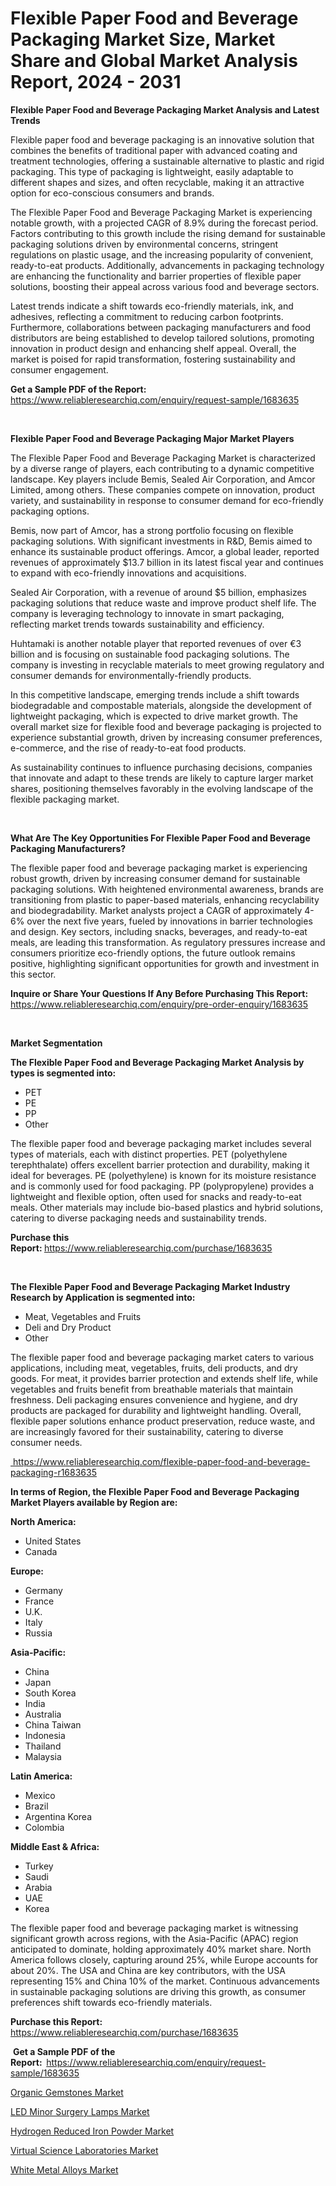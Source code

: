 <p><h1>Flexible Paper Food and Beverage Packaging Market Size, Market Share and Global Market Analysis Report, 2024 - 2031</h1></p><p><strong>Flexible Paper Food and Beverage Packaging Market Analysis and Latest Trends</strong></p>
<p><p>Flexible paper food and beverage packaging is an innovative solution that combines the benefits of traditional paper with advanced coating and treatment technologies, offering a sustainable alternative to plastic and rigid packaging. This type of packaging is lightweight, easily adaptable to different shapes and sizes, and often recyclable, making it an attractive option for eco-conscious consumers and brands.</p><p>The Flexible Paper Food and Beverage Packaging Market is experiencing notable growth, with a projected CAGR of 8.9% during the forecast period. Factors contributing to this growth include the rising demand for sustainable packaging solutions driven by environmental concerns, stringent regulations on plastic usage, and the increasing popularity of convenient, ready-to-eat products. Additionally, advancements in packaging technology are enhancing the functionality and barrier properties of flexible paper solutions, boosting their appeal across various food and beverage sectors. </p><p>Latest trends indicate a shift towards eco-friendly materials, ink, and adhesives, reflecting a commitment to reducing carbon footprints. Furthermore, collaborations between packaging manufacturers and food distributors are being established to develop tailored solutions, promoting innovation in product design and enhancing shelf appeal. Overall, the market is poised for rapid transformation, fostering sustainability and consumer engagement.</p></p>
<p><strong>Get a Sample PDF of the Report:&nbsp;</strong> <a href="https://www.reliableresearchiq.com/enquiry/request-sample/1683635?utm_campaign=1087&utm_medium=2&utm_source=Github&utm_content=ia&utm_term=15102024&utm_id=flexible-paper-food-and-beverage-packaging">https://www.reliableresearchiq.com/enquiry/request-sample/1683635</a></p>
<p>&nbsp;</p>
<p><strong>Flexible Paper Food and Beverage Packaging Major Market Players</strong></p>
<p><p>The Flexible Paper Food and Beverage Packaging Market is characterized by a diverse range of players, each contributing to a dynamic competitive landscape. Key players include Bemis, Sealed Air Corporation, and Amcor Limited, among others. These companies compete on innovation, product variety, and sustainability in response to consumer demand for eco-friendly packaging options.</p><p>Bemis, now part of Amcor, has a strong portfolio focusing on flexible packaging solutions. With significant investments in R&D, Bemis aimed to enhance its sustainable product offerings. Amcor, a global leader, reported revenues of approximately $13.7 billion in its latest fiscal year and continues to expand with eco-friendly innovations and acquisitions.</p><p>Sealed Air Corporation, with a revenue of around $5 billion, emphasizes packaging solutions that reduce waste and improve product shelf life. The company is leveraging technology to innovate in smart packaging, reflecting market trends towards sustainability and efficiency.</p><p>Huhtamaki is another notable player that reported revenues of over €3 billion and is focusing on sustainable food packaging solutions. The company is investing in recyclable materials to meet growing regulatory and consumer demands for environmentally-friendly products.</p><p>In this competitive landscape, emerging trends include a shift towards biodegradable and compostable materials, alongside the development of lightweight packaging, which is expected to drive market growth. The overall market size for flexible food and beverage packaging is projected to experience substantial growth, driven by increasing consumer preferences, e-commerce, and the rise of ready-to-eat food products.</p><p>As sustainability continues to influence purchasing decisions, companies that innovate and adapt to these trends are likely to capture larger market shares, positioning themselves favorably in the evolving landscape of the flexible packaging market.</p></p>
<p>&nbsp;</p>
<p><strong>What Are The Key Opportunities For Flexible Paper Food and Beverage Packaging Manufacturers?</strong></p>
<p><p>The flexible paper food and beverage packaging market is experiencing robust growth, driven by increasing consumer demand for sustainable packaging solutions. With heightened environmental awareness, brands are transitioning from plastic to paper-based materials, enhancing recyclability and biodegradability. Market analysts project a CAGR of approximately 4-6% over the next five years, fueled by innovations in barrier technologies and design. Key sectors, including snacks, beverages, and ready-to-eat meals, are leading this transformation. As regulatory pressures increase and consumers prioritize eco-friendly options, the future outlook remains positive, highlighting significant opportunities for growth and investment in this sector.</p></p>
<p><strong>Inquire or Share Your Questions If Any Before Purchasing This Report:</strong> <a href="https://www.reliableresearchiq.com/enquiry/pre-order-enquiry/1683635?utm_campaign=1087&utm_medium=2&utm_source=Github&utm_content=ia&utm_term=15102024&utm_id=flexible-paper-food-and-beverage-packaging">https://www.reliableresearchiq.com/enquiry/pre-order-enquiry/1683635</a></p>
<p>&nbsp;</p>
<p><strong>Market Segmentation</strong></p>
<p><strong>The Flexible Paper Food and Beverage Packaging Market Analysis by types is segmented into:</strong></p>
<p><ul><li>PET</li><li>PE</li><li>PP</li><li>Other</li></ul></p>
<p><p>The flexible paper food and beverage packaging market includes several types of materials, each with distinct properties. PET (polyethylene terephthalate) offers excellent barrier protection and durability, making it ideal for beverages. PE (polyethylene) is known for its moisture resistance and is commonly used for food packaging. PP (polypropylene) provides a lightweight and flexible option, often used for snacks and ready-to-eat meals. Other materials may include bio-based plastics and hybrid solutions, catering to diverse packaging needs and sustainability trends.</p></p>
<p><strong>Purchase this Report:&nbsp;</strong><a href="https://www.reliableresearchiq.com/purchase/1683635?utm_campaign=1087&utm_medium=2&utm_source=Github&utm_content=ia&utm_term=15102024&utm_id=flexible-paper-food-and-beverage-packaging">https://www.reliableresearchiq.com/purchase/1683635</a></p>
<p>&nbsp;</p>
<p><strong>The Flexible Paper Food and Beverage Packaging Market Industry Research by Application is segmented into:</strong></p>
<p><ul><li>Meat, Vegetables and Fruits</li><li>Deli and Dry Product</li><li>Other</li></ul></p>
<p><p>The flexible paper food and beverage packaging market caters to various applications, including meat, vegetables, fruits, deli products, and dry goods. For meat, it provides barrier protection and extends shelf life, while vegetables and fruits benefit from breathable materials that maintain freshness. Deli packaging ensures convenience and hygiene, and dry products are packaged for durability and lightweight handling. Overall, flexible paper solutions enhance product preservation, reduce waste, and are increasingly favored for their sustainability, catering to diverse consumer needs.</p></p>
<p><a href="https://www.reliableresearchiq.com/flexible-paper-food-and-beverage-packaging-r1683635?utm_campaign=1087&utm_medium=2&utm_source=Github&utm_content=ia&utm_term=15102024&utm_id=flexible-paper-food-and-beverage-packaging">&nbsp;https://www.reliableresearchiq.com/flexible-paper-food-and-beverage-packaging-r1683635</a></p>
<p><strong>In terms of Region, the Flexible Paper Food and Beverage Packaging Market Players available by Region are:</strong></p>
<p>
    <p> <strong> North America: </strong>
        <ul>
            <li>United States</li>
            <li>Canada</li>
        </ul>
        </p> 
    <p> <strong> Europe: </strong>
        <ul>
            <li>Germany</li>
            <li>France</li>
            <li>U.K.</li>
            <li>Italy</li>
            <li>Russia</li>
        </ul>
        </p> 
    <p> <strong> Asia-Pacific: </strong>
        <ul>
            <li>China</li>
            <li>Japan</li>
            <li>South Korea</li>
            <li>India</li>
            <li>Australia</li>
            <li>China Taiwan</li>
            <li>Indonesia</li>
            <li>Thailand</li>
            <li>Malaysia</li>
        </ul>
        </p> 
    <p> <strong> Latin America: </strong>
        <ul>
            <li>Mexico</li>
            <li>Brazil</li>
            <li>Argentina Korea</li>
            <li>Colombia</li>
        </ul>
        </p> 
    <p> <strong> Middle East & Africa: </strong>
        <ul>
            <li>Turkey</li>
            <li>Saudi</li>
            <li>Arabia</li>
            <li>UAE</li>
            <li>Korea</li>
        </ul>
    </p>
    </p>
<p><p>The flexible paper food and beverage packaging market is witnessing significant growth across regions, with the Asia-Pacific (APAC) region anticipated to dominate, holding approximately 40% market share. North America follows closely, capturing around 25%, while Europe accounts for about 20%. The USA and China are key contributors, with the USA representing 15% and China 10% of the market. Continuous advancements in sustainable packaging solutions are driving this growth, as consumer preferences shift towards eco-friendly materials.</p></p>
<p><strong>Purchase this Report: </strong><a href="https://www.reliableresearchiq.com/purchase/1683635?utm_campaign=1087&utm_medium=2&utm_source=Github&utm_content=ia&utm_term=15102024&utm_id=flexible-paper-food-and-beverage-packaging">https://www.reliableresearchiq.com/purchase/1683635</a></p>
<p>&nbsp;<strong>Get a Sample PDF of the Report:&nbsp;&nbsp;</strong><a href="https://www.reliableresearchiq.com/enquiry/request-sample/1683635?utm_campaign=1087&utm_medium=2&utm_source=Github&utm_content=ia&utm_term=15102024&utm_id=flexible-paper-food-and-beverage-packaging">https://www.reliableresearchiq.com/enquiry/request-sample/1683635</a></p>
<p><strong></strong></p>
<p><p><a href="https://www.linkedin.com/pulse/mapping-organic-gemstones-market-trends-challenges-breakthroughs-2r1af?trk=public_post_embed_feed-article-content&utm_campaign=1087&utm_medium=2&utm_source=Github&utm_content=ia&utm_term=15102024&utm_id=flexible-paper-food-and-beverage-packaging">Organic Gemstones Market</a></p><p><a href="https://www.linkedin.com/pulse/led-minor-surgery-lamps-market-outlook-forecast-from-2024-1aebf?trk=public_post_embed_feed-article-content&utm_campaign=1087&utm_medium=2&utm_source=Github&utm_content=ia&utm_term=15102024&utm_id=flexible-paper-food-and-beverage-packaging">LED Minor Surgery Lamps Market</a></p><p><a href="https://github.com/stumpefzclearez/Market-Research-Report-List-1/blob/main/hydrogen-reduced-iron-powder-market.md?utm_campaign=1087&utm_medium=2&utm_source=Github&utm_content=ia&utm_term=15102024&utm_id=flexible-paper-food-and-beverage-packaging">Hydrogen Reduced Iron Powder Market</a></p><p><a href="https://www.linkedin.com/pulse/global-virtual-science-laboratories-market-focus-application-ptgbf?trk=public_post_embed_feed-article-content&utm_campaign=1087&utm_medium=2&utm_source=Github&utm_content=ia&utm_term=15102024&utm_id=flexible-paper-food-and-beverage-packaging">Virtual Science Laboratories Market</a></p><p><a href="https://github.com/loftinirkaakcsu/Market-Research-Report-List-1/blob/main/white-metal-alloys-market.md?utm_campaign=1087&utm_medium=2&utm_source=Github&utm_content=ia&utm_term=15102024&utm_id=flexible-paper-food-and-beverage-packaging">White Metal Alloys Market</a></p></p>